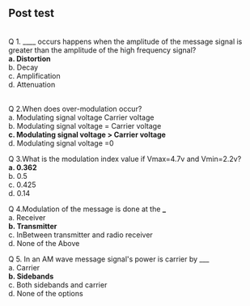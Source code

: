 ## Post test

<br>
Q 1. ____ occurs happens when the amplitude of the message signal is greater than the amplitude of the high frequency signal?<br>
<b>a. Distortion<br></b>
b. Decay<br>
c. Amplification<br>
d. Attenuation<br><br>

Q 2.When does over-modulation occur?<br>
a. Modulating signal voltage Carrier voltage<br>
b. Modulating signal voltage = Carrier voltage<br>
<b>c. Modulating signal voltage > Carrier voltage<br></b>
d. Modulating signal voltage =0<br>

Q 3.What is the modulation index value if Vmax=4.7v and Vmin=2.2v?<br>
<b>a. 0.362<br></b>
b. 0.5<br>
c. 0.425<br>
d. 0.14<br>

Q 4.Modulation of the message is done at the **\_**<br>
a. Receiver<br>
<b>b. Transmitter<br></b>
c. InBetween transmitter and radio receiver<br>
d. None of the Above<br>

Q 5. In an AM wave message signal's power is carrier by \_\_\_ <br>
a. Carrier<br>
<b>b. Sidebands<br></b>
c. Both sidebands and carrier<br>
d. None of the options<br>
